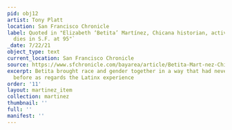 ```yaml
---
pid: obj12
artist: Tony Platt
location: San Francisco Chronicle
label: Quoted in "Elizabeth ‘Betita’ Martínez, Chicana historian, activist and trailblazer,
  dies in S.F. at 95"`
_date: 7/22/21
object_type: text
current_location: San Francisco Chronicle
source: https://www.sfchronicle.com/bayarea/article/Betita-Mart-nez-Chicano-historian-activist-16333568.php
excerpt: Betita brought race and gender together in a way that had never been done
  before as regards the Latinx experience
order: '11'
layout: martinez_item
collection: martinez
thumbnail: ''
full: ''
manifest: ''
---
```


